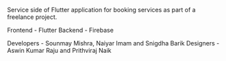 Service side of Flutter application for booking services as part of a freelance project.

Frontend - Flutter Backend - Firebase

Developers - Sounmay Mishra, Naiyar Imam and Snigdha Barik Designers - Aswin Kumar Raju and Prithviraj Naik
